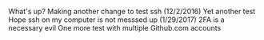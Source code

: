 What's up?
Making another change to test ssh (12/2/2016)
Yet another test
Hope ssh on my computer is not messsed up (1/29/2017)
2FA is a necessary evil
One more test with multiple Github.com accounts
